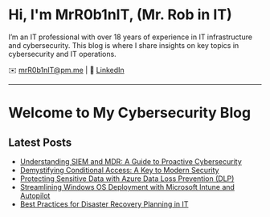 # Hi, I'm MrR0b1nIT, (Mr. Rob in IT)
I’m an IT professional with over 18 years of experience in IT infrastructure and cybersecurity. This blog is where I share insights on key topics in cybersecurity and IT operations.

✉️ [mrR0b1nIT@pm.me](mailto:mrR0b1nIT@pm.me) | 🔗 [LinkedIn](https://www.linkedin.com/in/robertmoss10/)

---
# Welcome to My Cybersecurity Blog


## Latest Posts
- [Understanding SIEM and MDR: A Guide to Proactive Cybersecurity](siem-mdr-guide.md)
- [Demystifying Conditional Access: A Key to Modern Security](conditional-access.md)
- [Protecting Sensitive Data with Azure Data Loss Prevention (DLP)](azure-dlp.md)
- [Streamlining Windows OS Deployment with Microsoft Intune and Autopilot](intune-autopilot.md)
- [Best Practices for Disaster Recovery Planning in IT](dr-planning.md)
